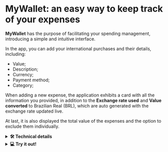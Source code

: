 <!-- # MyWallet: uma forma simples de acompanhar suas despesas

A aplicação MyWallet tem o propósito de facilitar o controle de seus gastos, apresentando uma interface simples e intuitiva.
Nela, é possível adicionar suas compras internacionais e seus detalhes, sendo eles:

  - Valor;
  - Descrição;
  - Moeda;
  - Método de pagamento;
  - Categoria (tag);

Ao adicionar uma nova despesa, a aplicação cria um card exibindo todos os dados que você selecionou, além do **Câmbio utilizado** e **Valor convertido** para real (BRL), que são gerados automaticamente com a cotação atualizada em tempo real.

Por fim, também é exibido o valor total das despesas e a opção de excluí-las individualmente, caso necessário.
<details>
  
<summary><strong>🛠 Detalhes técnicos</strong></summary><br />

  Esta aplicação foi realizada a partir de um projeto do curso de Desenvolvimento Web Full Stack da Trybe, no módulo de Front-End.

  Os elementos mais notáveis do site são:

  - CSS.
  - React.
  - Redux.
  - Fetch API.
</details>

<details>
<summary><strong>💻 Teste a aplicação!</strong></summary><br />

  Caso queira rodar o código localmente, basta utilizar o script `npm run dev` em seu terminal.
  Isso abrirá uma página web em seu navegador, com todas as funcionalidades da aplicação já disponíveis.
</details>

-----------------------------------------------------------------------------------------------------------------------------------------------------------------------
-->
# MyWallet: an easy way to keep track of your expenses

**MyWallet** has the purpose of facilitating your spending management, introducing a simple and intuitive interface.

In the app, you can add your international purchases and their details, including:

  - Value;
  - Description;
  - Currency;
  - Payment method;
  - Category;

When adding a new expense, the application exhibits a card with all the information you provided, in addition to the **Exchange rate used** and **Value converted** to Brazilian Real (BRL), which are auto generated with the exchange rate updated live.

At last, it is also displayed the total value of the expenses and the option to exclude them individually.
<details>
  
<summary><strong>🛠 Technical details</strong></summary><br />

  This application was created based on a project from Trybe's Full Stack Web Development Course, in the Front-End module.

  The most notable features of the website are:

  - CSS.
  - React.
  - Redux.
  - Fetch API.

</details>

<details>
<summary><strong>💻 Try it out!</strong></summary><br />
  
If you want to run the code locally, just use the `npm run dev` script in your terminal.

This will open a web page in your browser, with all the application's features already running properly.
</details>
